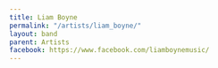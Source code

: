 ```yaml
---
title: Liam Boyne
permalink: "/artists/liam_boyne/"
layout: band
parent: Artists
facebook: https://www.facebook.com/liamboynemusic/
---
```

